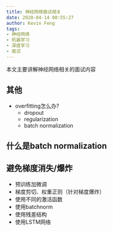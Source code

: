 ```yaml
---
title: 神经网络面试相关
date: 2020-04-14 00:55:27
author: Kevin Feng
tags:
- 神经网络
- 机器学习
- 深度学习
- 面试
---
```

本文主要讲解神经网络相关的面试内容
<!--more-->
## 其他
- overfitting怎么办?
    - dropout
    - regularization
    - batch normalization
## 什么是batch normalization

## 避免梯度消失/爆炸
- 预训练加微调
- 梯度剪切、权重正则（针对梯度爆炸）
- 使用不同的激活函数
- 使用batchnorm
- 使用残差结构
- 使用LSTM网络